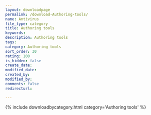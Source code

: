 ```yaml
---
layout: downloadpage
permalink: /download-Authoring-tools/
name: Antivirus
file_type: category
title: Authoring tools
keywords:
description: Authoring tools
tags:  
category: Authoring tools
sort_order: 30
rating: 100
is_hidden: false
create_date:
modified_date:
created_by:
modified_by:
comments: false
redirecturl:

---
```



 {% include downloadbycategory.html category='Authoring tools' %}
